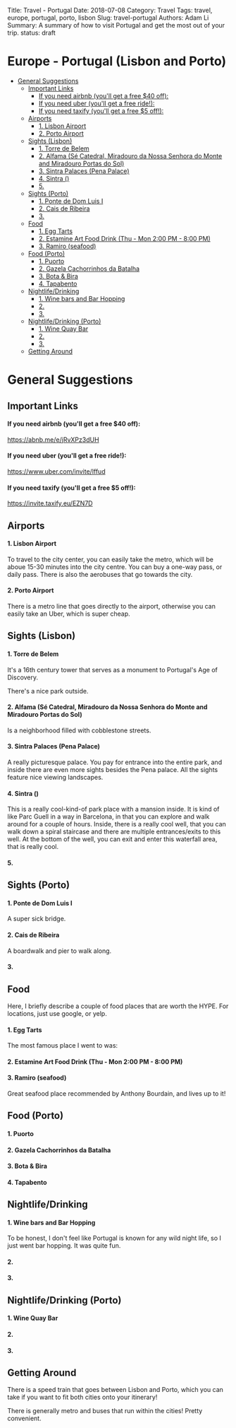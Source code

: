 Title: Travel - Portugal
Date: 2018-07-08
Category: Travel
Tags: travel, europe, portugal, porto, lisbon
Slug: travel-portugal
Authors: Adam Li
Summary: A summary of how to visit Portugal and get the most out of your trip.
status: draft

# Europe - Portugal (Lisbon and Porto)
<!-- MarkdownTOC autolink="true" -->

- [General Suggestions](#general-suggestions)
    - [Important Links](#important-links)
        - [If you need airbnb \(you'll get a free $40 off\):](#if-you-need-airbnb-youll-get-a-free-%2440-off)
        - [If you need uber \(you'll get a free ride!\):](#if-you-need-uber-youll-get-a-free-ride)
        - [If you need taxify \(you'll get a free $5 off!\):](#if-you-need-taxify-youll-get-a-free-%245-off)
    - [Airports](#airports)
        - [1. Lisbon Airport](#1-lisbon-airport)
        - [2. Porto Airport](#2-porto-airport)
    - [Sights \(Lisbon\)](#sights-lisbon)
        - [1. Torre de Belem](#1-torre-de-belem)
        - [2. Alfama \(Sé Catedral, Miradouro da Nossa Senhora do Monte and Miradouro Portas do Sol\)](#2-alfama-s%C3%A9-catedral-miradouro-da-nossa-senhora-do-monte-and-miradouro-portas-do-sol)
        - [3. Sintra Palaces \(Pena Palace\)](#3-sintra-palaces-pena-palace)
        - [4. Sintra \(\)](#4-sintra-)
        - [5.](#5)
    - [Sights \(Porto\)](#sights-porto)
        - [1. Ponte de Dom Luis I](#1-ponte-de-dom-luis-i)
        - [2. Cais de Ribeira](#2-cais-de-ribeira)
        - [3.](#3)
    - [Food](#food)
        - [1. Egg Tarts](#1-egg-tarts)
        - [2. Estamine Art Food Drink \(Thu - Mon 2:00 PM - 8:00 PM\)](#2-estamine-art-food-drink-thu---mon-200-pm---800-pm)
        - [3. Ramiro \(seafood\)](#3-ramiro-seafood)
    - [Food \(Porto\)](#food-porto)
        - [1. Puorto](#1-puorto)
        - [2. Gazela Cachorrinhos da Batalha](#2-gazela-cachorrinhos-da-batalha)
        - [3. Bota & Bira](#3-bota--bira)
        - [4. Tapabento](#4-tapabento)
    - [Nightlife/Drinking](#nightlifedrinking)
        - [1. Wine bars and Bar Hopping](#1-wine-bars-and-bar-hopping)
        - [2.](#2)
        - [3.](#3-1)
    - [Nightlife/Drinking \(Porto\)](#nightlifedrinking-porto)
        - [1. Wine Quay Bar](#1-wine-quay-bar)
        - [2.](#2-1)
        - [3.](#3-2)
    - [Getting Around](#getting-around)

<!-- /MarkdownTOC -->

# General Suggestions

## Important Links
#### If you need airbnb (you'll get a free $40 off):
<a href="https://abnb.me/e/jRvXPz3dUH">https://abnb.me/e/jRvXPz3dUH</a>
#### If you need uber (you'll get a free ride!):
<a href="https://www.uber.com/invite/lffud">https://www.uber.com/invite/lffud</a>
#### If you need taxify (you'll get a free $5 off!):
<a href="https://invite.taxify.eu/EZN7D">https://invite.taxify.eu/EZN7D</a>

## Airports
#### 1. Lisbon Airport
To travel to the city center, you can easily take the metro, which will be aboue 15-30 minutes into the city centre. You can buy a one-way pass, or daily pass. There is also the aerobuses that go towards the city.

#### 2. Porto Airport
There is a metro line that goes directly to the airport, otherwise you can easily take an Uber, which is super cheap.

## Sights (Lisbon)
#### 1. Torre de Belem
It's a 16th century tower that serves as a monument to Portugal's Age of Discovery.

There's a nice park outside.

#### 2. Alfama (Sé Catedral, Miradouro da Nossa Senhora do Monte and Miradouro Portas do Sol)
Is a neighborhood filled with cobblestone streets.

#### 3. Sintra Palaces (Pena Palace)
A really picturesque palace. You pay for entrance into the entire park, and inside there are even more sights besides the Pena palace. All the sights feature nice viewing landscapes.

#### 4. Sintra ()
This is a really cool-kind-of park place with a mansion inside. It is kind of like Parc Guell in a way in Barcelona, in that you can explore and walk around for a couple of hours. Inside, there is a really cool well, that you can walk down a spiral staircase and there are multiple entrances/exits to this well. At the bottom of the well, you can exit and enter this waterfall area, that is really cool.

#### 5. 

## Sights (Porto)
#### 1. Ponte de Dom Luis I
A super sick bridge.

#### 2. Cais de Ribeira
A boardwalk and pier to walk along. 

#### 3. 


## Food
Here, I briefly describe a couple of food places that are worth the HYPE. For locations, just use google, or yelp.

#### 1. Egg Tarts
The most famous place I went to was: 

#### 2. Estamine Art Food Drink (Thu - Mon 2:00 PM - 8:00 PM)

#### 3. Ramiro (seafood)
Great seafood place recommended by Anthony Bourdain, and lives up to it!

## Food (Porto)
#### 1. Puorto

#### 2. Gazela Cachorrinhos da Batalha

#### 3. Bota & Bira

#### 4. Tapabento

## Nightlife/Drinking
#### 1. Wine bars and Bar Hopping
To be honest, I don't feel like Portugal is known for any wild night life, so I just went bar hopping. It was quite fun.

#### 2. 


#### 3. 

## Nightlife/Drinking (Porto)
#### 1. Wine Quay Bar

#### 2. 


#### 3. 

## Getting Around
There is a speed train that goes between Lisbon and Porto, which you can take if you want to fit both cities onto your itinerary!

There is generally metro and buses that run within the cities! Pretty convenient.
